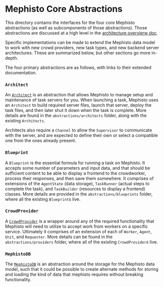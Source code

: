 # Mephisto Core Abstractions
This directory contains the interfaces for the four core Mephisto abstractions (as well as subcomponents of those abstractions). Those abstractions are discussed at a high level in the [architecture overvierw doc](https://github.com/facebookresearch/Mephisto/blob/master/docs/architecture_overview.md).

Specific implementations can be made to extend the Mephisto data model to work with new crowd providers, new task types, and new backend server architectures. These are summarized below, but other sections go more in-depth.


The four primary abstractions are as follows, with links to their extended documentation.

### `Architect`
An [`Architect`](https://github.com/facebookresearch/Mephisto/blob/master/mephisto/abstractions/architects/README.md#architect) is an abstraction that allows Mephisto to manage setup and maintenance of task servers for you. When launching a task, Mephisto uses an `Architect` to build required server files, launch that server, deploy the task files, and then later shut it down when the task is complete. More details are found in the `abstractions/architects` folder, along with the existing `Architects`.

Architects also require a `Channel` to allow the `Supervisor` to communicate with the server, and are expected to define their own or select a compatible one from the ones already present.

### `Blueprint`
A `Blueprint` is the essential formula for running a task on Mephisto. It accepts some number of parameters and input data, and that should be sufficient content to be able to display a frontend to the crowdworker, process their responses, and then save them somewhere. It comprises of extensions of the `AgentState` (data storage), `TaskRunner` (actual steps to complete the task), and `TaskBuilder` (resources to display a frontend) classes. More details are provided in the `abstractions/blueprints` folder, where all the existing `Blueprint`s live.

### `CrowdProvider`
A [`CrowdProvider`](https://github.com/facebookresearch/Mephisto/blob/master/mephisto/abstractions/providers/README.md#implementation-details) is a wrapper around any of the required functionality that Mephisto will need to utilize to accept work from workers on a specific service. Ultimately it comprises of an extension of each of `Worker`, `Agent`, `Unit`, and `Requester`. More details can be found in the `abstractions/providers` folder, where all of the existing `CrowdProvider`s live.

### `MephistoDB`
The [`MephistoDB`](https://github.com/facebookresearch/Mephisto/blob/master/mephisto/abstractions/databases/README.md) is an abstraction around the storage for the Mephisto data model, such that it could be possible to create alternate methods for storing and loading the kind of data that mephisto requires without breaking functionality.